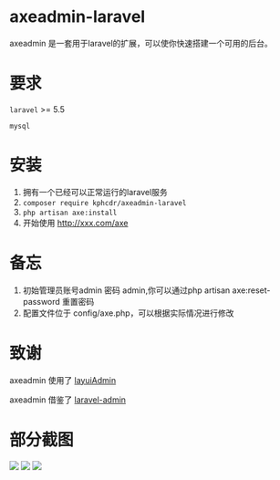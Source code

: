 # axeadmin-laravel
axeadmin 是一套用于laravel的扩展，可以使你快速搭建一个可用的后台。

# 要求

`laravel` >= 5.5

`mysql`


# 安装

1. 拥有一个已经可以正常运行的laravel服务
1. `composer require kphcdr/axeadmin-laravel`
1. `php artisan axe:install`
1. 开始使用  http://xxx.com/axe

# 备忘

1. 初始管理员账号admin 密码 admin,你可以通过php artisan axe:reset-password 重置密码
1. 配置文件位于 config/axe.php，可以根据实际情况进行修改

# 致谢

axeadmin 使用了  [layuiAdmin](https://www.layui.com/admin/)

axeadmin 借鉴了  [laravel-admin](https://github.com/z-song/laravel-admin)

# 部分截图
![](http://static-axe.kphcdr.com/1.png)
![](http://static-axe.kphcdr.com/2.png)
![](http://static-axe.kphcdr.com/3.png)
